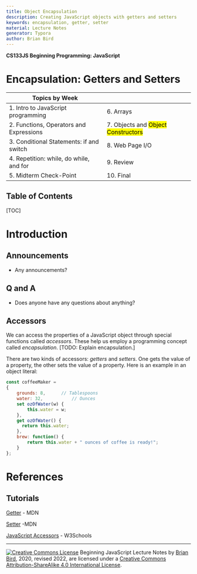 ```yaml
---
title: Object Encapsulation
description: Creating JavaScript objects with getters and setters
keywords: encapsulation, getter, setter
material: Lecture Notes
generator: Typora
author: Brian Bird
---
```


**CS133JS Beginning Programming: JavaScript**

<h1>Encapsulation: Getters and Setters</h1>


| Topics by Week                           |                                                 |
| ---------------------------------------- | ----------------------------------------------- |
| 1. Intro to JavaScript programming       | 6. Arrays                                       |
| 2. Functions, Operators and Expressions  | 7. Objects and <mark>Object Constructors</mark> |
| 3. Conditional Statements: if and switch | 8. Web Page I/O                                 |
| 4. Repetition: while, do while, and for  | 9. Review                                       |
| 5. Midterm Check-Point                   | 10. Final                                       |


<h2>Table of Contents</h2>

[TOC]

# Introduction

## Announcements 

- Any announcements?

## Q and A

- Does anyone have any questions about anything?



## Accessors

We can access the properties of a JavaScript object through special functions called *accessors*. These help us employ a programming concept called *encapsulation*. [TODO: Explain encapsulation.]

There are two kinds of accessors: *getters* and *setters*. One gets the value of a property, the other sets the value of a property. Here is an example in an object literal:

```javascript
const coffeeMaker = 
{ 
    grounds: 8,      // Tablespoons
    water: 32,			 // Ounces
  	set ozOfWater(w) {
    	this.water = w;
  	},
  	get ozOfWater() {
      return this.water;
    },
    brew: function() {
        return this.water + " ounces of coffee is ready!";
    }
};
```





# References

## Tutorials

[Getter](https://developer.mozilla.org/en-US/docs/Web/JavaScript/Reference/Functions/get) - MDN

[Setter](https://developer.mozilla.org/en-US/docs/Web/JavaScript/Reference/Functions/set) -MDN

[JavaScript Accessors](https://www.w3schools.com/js/js_object_accessors.asp) - W3Schools



------

[![Creative Commons License](https://i.creativecommons.org/l/by-sa/4.0/88x31.png)](http://creativecommons.org/licenses/by-sa/4.0/) Beginning JavaScript Lecture Notes by [Brian Bird](https://profbird.online), 2020, revised <time>2022</time>, are licensed under a [Creative Commons Attribution-ShareAlike 4.0 International License](http://creativecommons.org/licenses/by-sa/4.0/). 